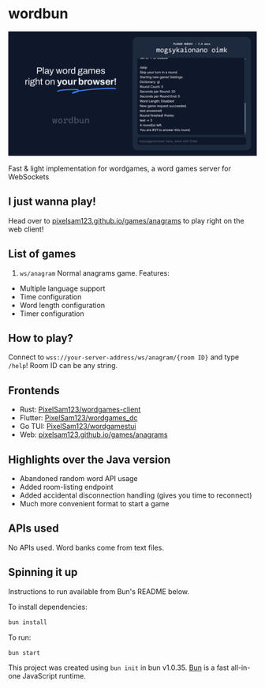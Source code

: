 # wordbun

![wordbun banner](<https://raw.githubusercontent.com/PixelSam123/wordbun/refs/heads/main/docs/wordbun.webp>)

Fast & light implementation for wordgames, a word games server for WebSockets

## I just wanna play!

Head over to [pixelsam123.github.io/games/anagrams](https://pixelsam123.github.io/games/anagrams) to play right on the web client!

## List of games

1. `ws/anagram` Normal anagrams game. Features:

- Multiple language support
- Time configuration
- Word length configuration
- Timer configuration

## How to play?

Connect to `wss://your-server-address/ws/anagram/{room ID}` and type `/help`!
Room ID can be any string.

## Frontends

- Rust: [PixelSam123/wordgames-client](https://github.com/PixelSam123/wordgames-client)
- Flutter: [PixelSam123/wordgames_dc](https://github.com/PixelSam123/wordgames_dc)
- Go TUI: [PixelSam123/wordgamestui](https://github.com/PixelSam123/wordgamestui)
- Web: [pixelsam123.github.io/games/anagrams](https://pixelsam123.github.io/games/anagrams)

## Highlights over the Java version

- Abandoned random word API usage
- Added room-listing endpoint
- Added accidental disconnection handling (gives you time to reconnect)
- Much more convenient format to start a game

## APIs used

No APIs used. Word banks come from text files.

## Spinning it up

Instructions to run available from Bun's README below.

To install dependencies:

```bash
bun install
```

To run:

```bash
bun start
```

This project was created using `bun init` in bun v1.0.35. [Bun](https://bun.sh) is a fast all-in-one JavaScript runtime.
